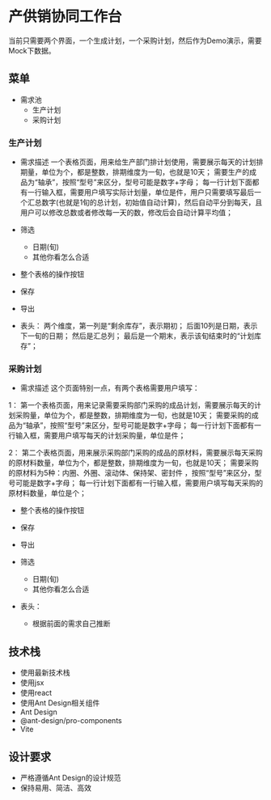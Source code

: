 # 产供销协同工作台
当前只需要两个界面，一个生成计划，一个采购计划，然后作为Demo演示，需要Mock下数据。

## 菜单
- 需求池
    - 生产计划
    - 采购计划

### 生产计划
- 需求描述
一个表格页面，用来给生产部门排计划使用，需要展示每天的计划排期量，单位为个，都是整数，排期维度为一旬，也就是10天；
需要生产的成品为“轴承”，按照“型号”来区分，型号可能是数字+字母；
每一行计划下面都有一行输入框，需要用户填写实际计划量，单位是件，用户只需要填写最后一个汇总数字(也就是1旬的总计划，初始值自动计算)，然后自动平分到每天，且用户可以修改总数或者修改每一天的数，修改后会自动计算平均值；

- 筛选
    - 日期(旬)
    - 其他你看怎么合适

- 整个表格的操作按钮
 - 保存
 - 导出

- 表头：
两个维度，第一列是“剩余库存”，表示期初；
后面10列是日期，表示下一旬的日期；
然后是汇总列；
最后是一个期末，表示该旬结束时的“计划库存”；

### 采购计划
- 需求描述
这个页面特别一点，有两个表格需要用户填写：

1： 
第一个表格页面，用来记录需要采购部门采购的成品计划，需要展示每天的计划采购量，单位为个，都是整数，排期维度为一旬，也就是10天；
需要采购的成品为“轴承”，按照“型号”来区分，型号可能是数字+字母；
每一行计划下面都有一行输入框，需要用户填写每天的计划采购量，单位是件；

2：
第二个表格页面，用来展示采购部门采购的成品的原材料，需要展示每天采购的原材料数量，单位为个，都是整数，排期维度为一旬，也就是10天；
需要采购的原材料为5种：内圈、外圈、滚动体、保持架、密封件
，按照“型号”来区分，型号可能是数字+字母；
每一行计划下面都有一行输入框，需要用户填写每天采购的原材料数量，单位是个；


- 整个表格的操作按钮
 - 保存
 - 导出

- 筛选
    - 日期(旬)
    - 其他你看怎么合适

- 表头：
  - 根据前面的需求自己推断

## 技术栈
- 使用最新技术栈
- 使用jsx
- 使用react
- 使用Ant Design相关组件
- Ant Design
- @ant-design/pro-components
- Vite

## 设计要求
- 严格遵循Ant Design的设计规范
- 保持易用、简洁、高效